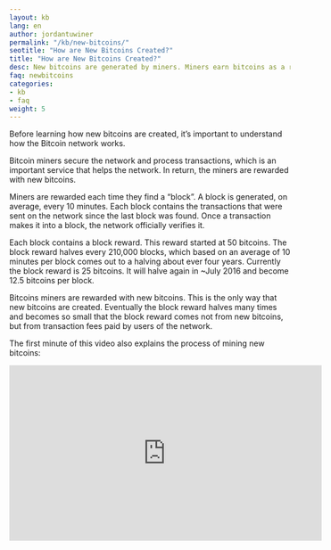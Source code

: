 ```yaml
---
layout: kb
lang: en
author: jordantuwiner
permalink: "/kb/new-bitcoins/"
seotitle: "How are New Bitcoins Created?"
title: "How are New Bitcoins Created?"
desc: New bitcoins are generated by miners. Miners earn bitcoins as a reward for the services they provide to the network.  
faq: newbitcoins
categories: 
- kb
- faq
weight: 5
---
```

Before learning how new bitcoins are created, it’s important to understand how the Bitcoin network works. 

Bitcoin miners secure the network and process transactions, which is an important service that helps the network. In return, the miners are rewarded with new bitcoins. 

Miners are rewarded each time they find a “block”. A block is generated, on average, every 10 minutes. Each block contains the transactions that were sent on the network since the last block was found. Once a transaction makes it into a block, the network officially verifies it.  

Each block contains a block reward. This reward started at 50 bitcoins. The block reward halves every 210,000 blocks, which based on an average of 10 minutes per block comes out to a halving about ever four years. Currently the block reward is 25 bitcoins. It will halve again in ~July 2016 and become 12.5 bitcoins per block. 

Bitcoins miners are rewarded with new bitcoins. This is the only way that new bitcoins are created. Eventually the block reward halves many times and becomes so small that the block reward comes not from new bitcoins, but from transaction fees paid by users of the network.

The first minute of this video also explains the process of mining new bitcoins: 

<iframe width="560" height="315" src="https://www.youtube.com/embed/GmOzih6I1zs" frameborder="0" allowfullscreen></iframe>